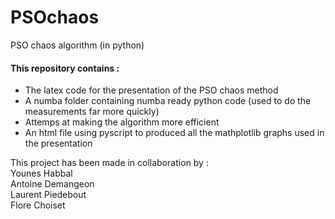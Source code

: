 # PSOchaos
PSO chaos algorithm (in python)

#### This repository contains :
- The latex code for the presentation of the PSO chaos method
- A numba folder containing numba ready python code (used to do the measurements far more quickly)
- Attemps at making the algorithm more efficient 
- An html file using pyscript to produced all the mathplotlib graphs used in the presentation

This project has been made in collaboration by : \
Younes Habbal \
Antoine Demangeon \
Laurent Piedebout \
Flore Choiset
